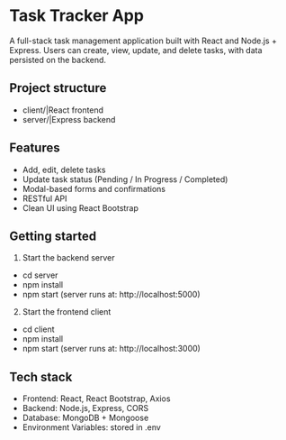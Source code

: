 # Task Tracker App

A full-stack task management application built with React and Node.js + Express. Users can create, view, update, and delete tasks, with data persisted on the backend.

## Project structure

- client/|React frontend
- server/|Express backend

## Features

- Add, edit, delete tasks
- Update task status (Pending / In Progress / Completed)
- Modal-based forms and confirmations
- RESTful API
- Clean UI using React Bootstrap

## Getting started

1. Start the backend server

  - cd server
  - npm install
  - npm start (server runs at: http://localhost:5000)

2. Start the frontend client

  - cd client
  - npm install
  - npm start (server runs at: http://localhost:3000)

## Tech stack

- Frontend: React, React Bootstrap, Axios
- Backend: Node.js, Express, CORS
- Database: MongoDB + Mongoose
- Environment Variables: stored in .env